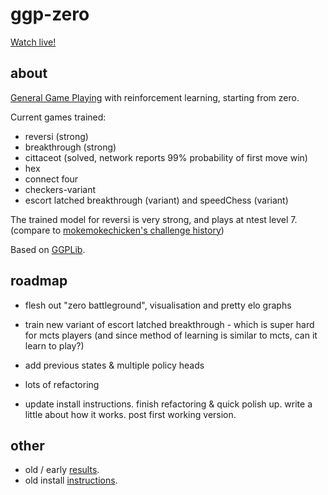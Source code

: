 ggp-zero
========

[Watch live!](http://simulated.tech:8800/index.html/)

about
------

[General Game Playing](https://en.wikipedia.org/wiki/General_game_playing) with
reinforcement learning, starting from zero.

Current games trained:

 * reversi (strong)
 * breakthrough (strong)
 * cittaceot (solved, network reports 99% probability of first move win)
 * hex
 * connect four
 * checkers-variant
 * escort latched breakthrough (variant) and speedChess (variant)

The trained model for reversi is very strong, and plays at ntest level 7. (compare to
[mokemokechicken's challenge history](https://github.com/mokemokechicken/reversi-alpha-zero/blob/master/challenge_history.md))

Based on [GGPLib](https://github.com/ggplib/ggplib).


roadmap
-------
 * flesh out "zero battleground", visualisation and pretty elo graphs

 * train new variant of escort latched breakthrough - which is super hard for mcts players (and
   since method of learning is similar to mcts, can it learn to play?)

 * add previous states & multiple policy heads

 * lots of refactoring

 * update install instructions.  finish refactoring & quick polish up.  write a little about how it works.  post first working version.


other
-----
* old / early [results](https://github.com/ggplib/ggp-zero/blob/dev/doc/old_results.md).
* old install [instructions](https://github.com/ggplib/ggp-zero/blob/dev/doc/install.md).

